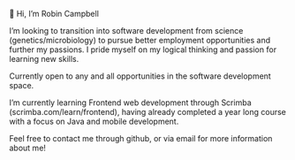 👋 Hi, I’m Robin Campbell

I’m looking to transition into software development from science (genetics/microbiology) to pursue better employment opportunities and further my passions. I pride myself on my logical thinking and passion for learning new skills. 

Currently open to any and all opportunities in the software development space.

I’m currently learning Frontend web development through Scrimba (scrimba.com/learn/frontend), having already completed a year long course with a focus on Java and mobile development.

Feel free to contact me through github, or via email for more information about me!

<!---
RobinCampbell1993/RobinCampbell1993 is a ✨ special ✨ repository because its `README.md` (this file) appears on your GitHub profile.
You can click the Preview link to take a look at your changes.
--->
